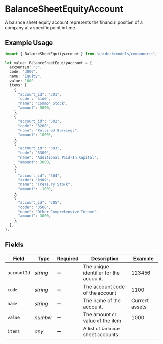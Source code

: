 # BalanceSheetEquityAccount

A balance sheet equity account represents the financial position of a company at a specific point in time.

## Example Usage

```typescript
import { BalanceSheetEquityAccount } from "apideck/models/components";

let value: BalanceSheetEquityAccount = {
  accountId: "3",
  code: "3000",
  name: "Equity",
  value: 1000,
  items: [
    {
      "account_id": "301",
      "code": "3100",
      "name": "Common Stock",
      "amount": 5000,
    },
    {
      "account_id": "302",
      "code": "3200",
      "name": "Retained Earnings",
      "amount": 10000,
    },
    {
      "account_id": "303",
      "code": "3300",
      "name": "Additional Paid-In Capital",
      "amount": 3000,
    },
    {
      "account_id": "304",
      "code": "3400",
      "name": "Treasury Stock",
      "amount": -1000,
    },
    {
      "account_id": "305",
      "code": "3500",
      "name": "Other Comprehensive Income",
      "amount": 3000,
    },
  ],
};
```

## Fields

| Field                                  | Type                                   | Required                               | Description                            | Example                                |
| -------------------------------------- | -------------------------------------- | -------------------------------------- | -------------------------------------- | -------------------------------------- |
| `accountId`                            | *string*                               | :heavy_minus_sign:                     | The unique identifier for the account. | 123456                                 |
| `code`                                 | *string*                               | :heavy_minus_sign:                     | The account code of the account        | 1100                                   |
| `name`                                 | *string*                               | :heavy_minus_sign:                     | The name of the account.               | Current assets                         |
| `value`                                | *number*                               | :heavy_minus_sign:                     | The amount or value of the item        | 1000                                   |
| `items`                                | *any*                                  | :heavy_minus_sign:                     | A list of balance sheet accounts       |                                        |